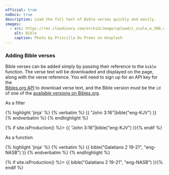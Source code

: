 ```yaml
---
official: true
noDocs: true
description: Load the full text of Bible verses quickly and easily.
images:
  - src: https://res.cloudinary.com/orchid/image/upload/c_scale,w_300,e_blur:150/v1524973072/plugins/bible.jpg
    alt: Bible
    caption: Photo by Priscilla Du Preez on Unsplash
---
```


### Adding Bible verses

Bible verses can be added simply by passing their reference to the `bible` function. The verse text will be downloaded 
and displayed on the page, along with the verse reference. You will need to sign up for an API key for the  
[Bibles.org API](https://www.bibles.org/pages/api) to download verse text, and the Bible version must be the `id` of one
of the [available versions on Bibles.org](https://www.bibles.org/versions_api).

As a filter

{% highlight 'jinja' %}
{% verbatim %}
{{ "John 3:16"|bible("eng-KJV") }}
{% endverbatim %}
{% endhighlight %}

{% if site.isProduction() %}> {{ "John 3:16"|bible("eng-KJV") }}{% endif %}

As a function

{% highlight 'jinja' %}
{% verbatim %}
{{ bible("Galatians 2 19-21", "eng-NASB") }}
{% endverbatim %}
{% endhighlight %}

{% if site.isProduction() %}> {{ bible("Galatians 2 19-21", "eng-NASB") }}{% endif %}